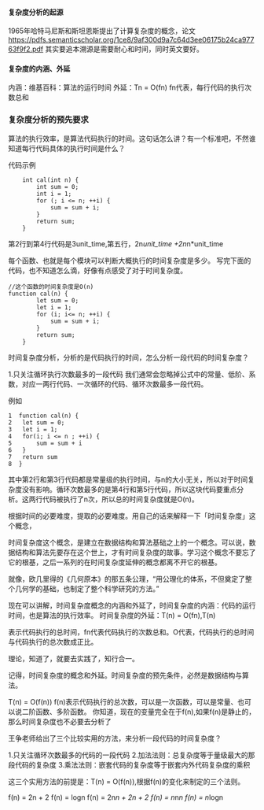 #### 复杂度分析的起源
1965年哈特马尼斯和斯坦恩斯提出了计算复杂度的概念，论文
https://pdfs.semanticscholar.org/1ce8/9af300d9a7c64d3ee06175b24ca97763f9f2.pdf
其实要追本溯源是需要耐心和时间，同时英文要好。

#### 复杂度的内涵、外延
内涵：维基百科：算法的运行时间
外延：Tn = O(fn) 
fn代表，每行代码的执行次数总和

### 复杂度分析的预先要求

算法的执行效率，是算法代码执行的时间。这句话怎么讲？有一个标准吧，不然谁知道每行代码具体的执行时间是什么？

代码示例
```
	int cal(int n) {
		int sum = 0;
		int i = 1;
		for (; i <= n; ++i) {
			sum = sum + i;
		}
		return sum;
	}
```

第2行到第4行代码是3unit_time,第五行，2n*unit_time +2n*n*unit_time



每个函数、也就是每个模块可以判断大概执行的时间复杂度是多少。
写完下面的代码，也不知道怎么滴，好像有点感受了对于时间复杂度。
```
//这个函数的时间复杂度是O(n)
function cal(n) {
		let sum = 0;
		let i = 1;
		for (i; i<= n; ++i) {
			sum = sum + i;
		}
		return sum;
	}
```

时间复杂度分析，分析的是代码执行的时间，怎么分析一段代码的时间复杂度？

1.只关注循环执行次数最多的一段代码
我们通常会忽略掉公式中的常量、低阶、系数，对应一两行代码、一次循环的代码、循环次数最多一段代码。

例如
```
1  function cal(n) {
2  	let sum = 0;
3  	let i = 1;
4  	for(i; i <= n ; ++i) {
5  		sum = sum + i
6  	}
7  	return sum
8  }
```
其中第2行和第3行代码都是常量级的执行时间，与n的大小无关，所以对于时间复杂度没有影响。循环次数最多的是第4行和第5行代码，所以这块代码要重点分析。这两行代码被执行了n次，所以总的时间复杂度就是O(n)。

根据时间的必要难度，提取的必要难度。用自己的话来解释一下「时间复杂度」这个概念，

时间复杂度这个概念，是建立在数据结构和算法基础之上的一个概念。可以说，数据结构和算法先要存在这个世上，才有时间复杂度的故事。学习这个概念不要忘了它的根基，之后一系列的在时间复杂度延伸的概念都离不开它的根基。

就像，欧几里得的《几何原本》的那五条公理，“用公理化的体系，不但奠定了整个几何学的基础，也制定了整个科学研究的方法。”

现在可以讲解，时间复杂度概念的内涵和外延了，时间复杂度的内涵：代码的运行时间，也是算法的执行效率。
时间复杂度的外延：T(n) = O(fn),T(n)

表示代码执行的总时间，fn代表代码执行的次数总和。O代表，代码执行的总时间与代码执行的总次数成正比。

理论，知道了，就要去实践了，知行合一。

记得，时间复杂度的概念和外延。时间复杂度的预先条件，必然是数据结构与算法。

T(n) = O(f(n))
f(n)表示代码执行的总次数，可以是一次函数，可以是常量、也可以说二阶函数、多阶函数。
你知道，现在的变量完全在于f(n),如果f(n)是静止的，那么时间复杂度也不必要去分析了

王争老师给出了三个比较实用的方法，来分析一段代码的时间复杂度？

1.只关注循环次数最多的代码的一段代码
2.加法法则：总复杂度等于量级最大的那段代码的复杂度
3.乘法法则：嵌套代码的复杂度等于嵌套内外代码复杂度的乘积

这三个实用方法的前提是：T(n) = O(f(n)),根据f(n)的变化来制定的三个法则。

f(n) = 2n + 2  f(n) = logn
f(n) = 2n*n + 2n + 2
f(n) = n*n*n
f(n) = n*logn







